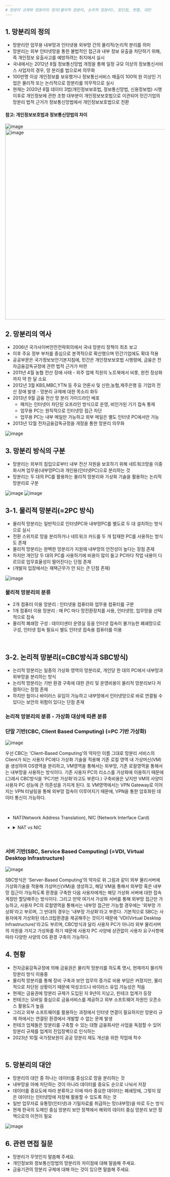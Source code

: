 ```yaml
---
# 망분리 규제와 망분리의 정의(물리적 망분리, 논리적 망분리), 장단점, 현황, 대안
---
```


## 1. 망분리의 정의
- 망분리란 업무용 내부망과 인터넷용 외부망 간의 물리적/논리적 분리를 의미
- 망분리는 외부 인터넷망을 통한 불법적인 접근과 내부 정보 유출을 차단하기 위해, 즉 개인정보 유출사고를 예방하려는 취지에서 실시
- 국내에서는 2012년 8월 정보통신망법 개정을 통해 일정 규모 이상의 정보통신서비스 사업자의 경우, 망 분리를 법으로써 의무화
- 100만명 이상 개인정보를 보유했거나 정보통신서비스 매출이 100억 원 이상인 기업은 물리적 또는 논리적으로 망분리를 의무적으로 실시
- 현재는 2020년 8월 데이터 3법(개인정보보호법, 정보통신망법, 신용정보법) 시행 이후로 개인정보에 관한 조항 대부분이 개인정보보호법으로 이관되어 민간기업의 망분리 법적 근거가 정보통신망법에서 개인정보보호법으로 전환

#### 참고: 개인정보보호법과 정보통신망법의 차이
![image](https://github.com/jeonseongjae98/cs-study/assets/114549688/6f8face7-c000-4b9d-8101-411cc59e9ff1)
<img width="600" alt="image" src="https://github.com/jeonseongjae98/cs-study/assets/114549688/b198e1da-4372-4ca4-a8c1-d83c252c102d">
<br/>


## 2. 망분리의 역사
- 2006년 국가사이버안전전략회의에서 국내 망분리 정책이 최초 보고
- 이후 주요 정부 부처를 중심으로 본격적으로 확산했으며 민간기업에도 확대 적용
- 공공부문은 국가정보보안기본지침에, 민간은 개인정보보호법 시행령에, 금융은 전자금융감독규정에 관련 법적 근거가 마련
- 2011년 4월 농협 전산 장애 사태 - 외주 업체 직원의 노트북에서 비롯, 완전 정상화까지 약 한 달 소요
- 2012년 3월 KBS,MBC,YTN 등 주요 언론사 및 신한,농협,제주은행 등 기업의 전산 장애 발생 - 망분리 규제에 대한 목소리 화두
- 2013년 9월 금융 전산 망 분리 가이드라인 배포
  - 패치는 인터넷이 차단된 오프라인 방식으로 운영, 비인가된 기기 접속 통제
  - 업무용 PC는 원칙적으로 인터넷망 접근 차단
  - 업무용 PC는 내부 메일만 가능하고 외부 메일은 별도 인터넷 PC에서만 가능
- 2013년 12월 전자금융감독규정을 개정을 통한 망분리 의무화
  
![image](https://github.com/jeonseongjae98/cs-study/assets/114549688/cf5e42eb-1fcf-4d5b-99df-984c6eb53f21)
<br/>


## 3. 망분리 방식의 구분
- 망분리는 외부의 침입으로부터 내부 전산 자원을 보호하기 위해 네트워크망을 이중화시켜 
  업무용(내부망PC)과 개인용(인터넷PC)으로 분리하는 것
- 망분리는 두 대의 PC를 활용하는 물리적 망분리와 
  가상화 기술을 활용하는 논리적 망분리로 구분

![image](https://github.com/jeonseongjae98/cs-study/assets/114549688/1d6c09a9-7394-4c87-ad8b-fdcc9f539283)
![image](https://github.com/jeonseongjae98/cs-study/assets/114549688/5e203cee-c46d-44e2-9d77-cb59519e3656)



## 3-1. 물리적 망분리(=2PC 방식)
- 물리적 망분리는 일반적으로 인터넷PC와 내부망PC를 별도로 두 대 설치하는 방식으로 실시
- 전환 스위치로 망을 분리하거나 네트워크 카드를 두 개 탑재한 PC를 사용하는 방식도 존재
- 물리적 망분리는 완벽한 망분리가 지원돼 내부망의 안전성이 높다는 장점 존재
- 하지만 개인당 두 대의 PC를 사용하기에 비용이 많이 들고 PC마다 작업 내용이 다르므로 업무효율성이 떨어진다는 단점 존재
- (개발자 입장에서는 재택근무가 안 되는 큰 단점 존재)

![image](https://github.com/jeonseongjae98/cs-study/assets/114549688/ac008e11-cd97-418c-87b2-5d01cbc786fa)


### 물리적 망분리의 분류
- 2개 컴퓨터 이용 망분리 : 인터넷용 컴퓨터와 업무용 컴퓨터를 구분
- 1개 컴퓨터 이용 망분리 : 매 PC 마다 망전환장치를 사용, 인터넷망, 업무망을 선택적으로 접속
- 물리적 폐쇄망 구성 : 데이터센터 운영실 등을 인터넷 접속이 불가능한 폐쇄망으로 구성, 인터넷 접속 필요시 별도 인터넷 접속용 컴퓨터를 이용
<br/>


## 3-2. 논리적 망분리(=CBC방식과 SBC방식)
- 논리적 망분리는 일종의 가상화 영역의 망분리로, 개인당 한 대의 PC에서 내부망과 외부망을 분리하는 방식
- 논리적 망분리는 기반 환경 구축에 대한 관리 및 운영비용이 물리적 망분리보다 저렴하다는 장점 존재
- 하지만 웜이나 바이러스 유입이 가능하고 내부망에서 인터넷망으로 바로 연결될 수 있다는 보안의 위험이 있다는 단점 존재


### 논리적 망분리의 분류 - 가상화 대상에 따른 분류
### 단말 기반(CBC, Client Based Computing) (=PC 기반 가상화)

![image](https://github.com/jeonseongjae98/cs-study/assets/114549688/ccdae8ad-d9e6-4055-a6a2-35110f449b2c)

우선 CBC는 'Client-Based Computing'의 약자인 이름 그대로 망분리 서비스의 Client가 되는 사용자 PC에다 가상화 기술을 적용해 기존 로컬 영역 내 가상머신(VM)을 생성하여 OS영역을 분리하고, VM영역을 통해서는 외부망, 기존 로컬영역을 통해서는 내부망을 사용하는 방식이다. 기존 사용자 PC의 리소스를 가상화에 이용하기 때문에 (그래서 CBC방식을 'PC기반 가상화'라고도 부른다.) 구축비용은 낮지만 VM의 사양이 사용자 PC 성능에 큰 의존성을 가지게 된다. 또 VM영역에서는 VPN Gateway로 이어지는 VPN 터널링을 통해 외부망 접속이 이루어지기 때문에, VPN을 통한 암호화된 데이터 통신이 가능하다.

​


- NAT(Network Address Translation), NIC (Network Interface Card)
- <details>
    <summary>NAT vs NIC</summary>
    <div markdown="1">

    #### NAT (Network Address Translation)
    NAT는 네트워크 주소 변환의 약자로, 사설 네트워크 내부의 여러 호스트(기기)가 하나의 공인 IP 주소를 사용하여 외부 인터넷과 통신할 수 있게 하는 방법입니다.
    NAT는 먼저 보안 영역에서 중요한 역할을 합니다. 외부 관점에서 볼 때 NAT 방식으로 통신하는 호스트는 하나의 NAT 서버로만 보이기 때문에
    네트워크 내부 구조를 숨기는 효과를 가지며 보안 수준이 향상됩니다.
 
    또한, NAT는 네트워크 주소 공간 관리에서도 중요한 역할을 합니다.
    IPv4 내부 네트워크에서 사용하는 사설 IP 주소는 외부로 나갈 때 공인 IP 주소로 변환되므로 공식적으로 알려진 IP 주소와 사설 IP 주소를 분리함으로써
    많은 양의 공인 IP 주소가 필요하지 않도록 수요를 줄여줍니다.
    ![image](https://github.com/jeonseongjae98/cs-study/assets/114549688/6d094522-36f9-4a02-9d9e-c37b7fabb4be)

    
    #### NIC (Network Interface Card)
    NIC는 컴퓨터나 기타 네트워크 장치와 네트워크를 연결하는 데 사용되는 하드웨어 장치입니다.
    NIC는 네트워크 통신을 관리하고 데이터를 컴퓨터와 네트워크 간에 주고받을 수 있도록 돕습니다.
    일반적으로 이더넷 카드나 무선 네트워크 카드와 같은 형태로 구현됩니다(통상 LAN카드 지칭).
    ![image](https://github.com/jeonseongjae98/cs-study/assets/114549688/f46abdaf-4fb8-41c9-98c9-abd687dbb0ba)

    
    #### 요약
    NAT는 네트워크 주소 변환을 통해 내부 네트워크와 외부 네트워크 간의 통신을 보호하고 관리하는 데 사용되며,
    NIC는 네트워크와 컴퓨터 사이의 물리적 연결을 제공하는 역할을 합니다.

    </div>
    </details>
<br/>


### 서버 기반(SBC, Service Based Computing) (=VDI, Virtual Desktop Infrastructure)

![image](https://github.com/jeonseongjae98/cs-study/assets/114549688/7e0024a7-a9ad-43f2-92a2-81f83d02ab14)

SBC방식은 'Server-Based Computing'의 약자로 위 그림과 같이 외부 물리서버에 가상화기술을 적용해 가상머신(VM)을 생성하고, 해당 VM을 통해서 외부망 혹은 내부망 접근이 가능하도록 환경을 구축한 다음 사용자에게는 해당 가상화 서버에 대한 접속계정만 할당해주는 방식이다. 그리고 만약 여기서 가상화 서버를 통해 외부망 접근만 가능하고, 사용자  PC의 로컬영역을 통해서는 내부망 접근만 가능할 경우에는 '외부망 가상화'라고 부르며, 그 반대의 경우는 '내부망 가상화'라고 부른다. 기본적으로 SBC는 사용자에게 가상화된 데스크탑환경을 제공해주는 것이기 때문에 'VDI(Virtual Desktop Infrastructure)'라고도 부르며, CBC방식과 달리 사용자 PC가 아니라 외부 물리서버의 자원을 가지고 가상화를 하기 때문에 사용자 PC 사양에 상관없이 사용자 요구사항에 따라 다양한 사양의 OS 환경 구축이 가능하다.
<br/>


## 4. 현황
- 전자금융감독규정에 의해 금융권은 물리적 망분리를 하도록 명시, 현재까지 물리적 망분리 방식 이용중
- 물리적 망분리를 통해 장비 구축과 보안 업무의 증가로 비용 부담은 커졌지만, 
  물리적으로 차단된 상황이기 때문에 악성코드나 바이러스 유입 가능성은 적음
- 현재는 금융권에 망분리 규제가 도입된 지 9년이 지났고, 핀테크 업계가 등장
- 핀테크는 모바일 중심으로 금융서비스를 제공하고 외부 소프트웨어 자원인 오픈소스 활용도가 높음
- 그리고 외부 소프트웨어를 활용하는 과정에서 인터넷 연결이 필요하지만 망분리 규제 하에서는 연결된 환경에서 개발할 수 없는 문제 발생
- 핀테크 업체들은 망분리를 구축할 수 있는 대형 금융회사만 사업을 독점할 수 있어 망분리 규제를 업계의 진입장벽으로 인식하는 
- 2023년 10월 국가정보원이 공공 망분리 제도 개선을 위한 작업에 착수
<br/>


## 5. 망분리의 대안
- 망분리의 대안 중 하나는 데이터를 중심으로 망을 분리하는 것
- 내부망을 아예 차단하는 것이 아니라 데이터를 중요도 순으로 나눠서 저장
- 데이터를 중요도에 따라 분류하고 이에 따라 중요한 데이터는 폐쇄망에, 그렇지 않은 데이터는 인터넷망에 저장해 활용할 수 있도록 하는 것
- 일반 업무자료 유통망(인터넷)과 기밀자료를 취급하는 망(내부망)을 따로 두는 방식
- 현재 한국의 도메인 중심 망분리 보안 정책에서 해외의 데이터 중심 망분리 보안 정책으로의 이전이 필요
  
![image](https://github.com/jeonseongjae98/cs-study/assets/114549688/9b882f3e-1876-4517-a597-fbc725d94dc7)
<br/>


## 6. 관련 면접 질문
- 망분리가 무엇인지 말씀해 주세요.
- 개인정보와 정보통신망법의 망분리의 차이점에 대해 말씀해 주세요.
- 금융기관의 망분리 규제에 대해 아는 것이 있으면 말씀해 주세요.
